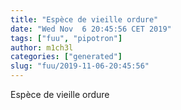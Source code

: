 ```yaml
---
title: "Espèce de vieille ordure"
date: "Wed Nov  6 20:45:56 CET 2019"
tags: ["fuu", "pipotron"]
author: m1ch3l
categories: ["generated"]
slug: "fuu/2019-11-06-20:45:56"
---
```


Espèce de vieille ordure
